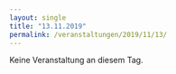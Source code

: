 ```yaml
---
layout: single
title: "13.11.2019"
permalink: /veranstaltungen/2019/11/13/
---
```


Keine Veranstaltung an diesem Tag.
